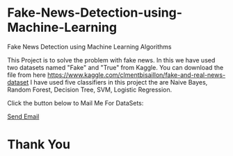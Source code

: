 # Fake-News-Detection-using-Machine-Learning
Fake News Detection using Machine Learning Algorithms

This Project is to solve the problem with fake news. 
In this we have used two datasets named "Fake" and "True" from Kaggle.
You can download the file from here https://www.kaggle.com/clmentbisaillon/fake-and-real-news-dataset
I have used five classifiers in this project the are Naive Bayes, Random Forest, Decision Tree, SVM, Logistic Regression.
<body>
    <p>Click the button below to Mail Me For DataSets:</p>
    <a href="ajju62668@gmail.com">Send Email</a>
</body>
</html>

# Thank You
